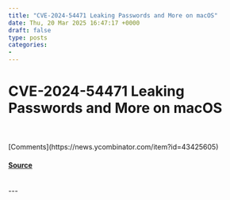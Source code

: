 ```yaml
---
title: "CVE-2024-54471 Leaking Passwords and More on macOS"
date: Thu, 20 Mar 2025 16:47:17 +0000
draft: false
type: posts
categories: 
- 
---
```

# CVE-2024-54471 Leaking Passwords and More on macOS

<br/>

<br/>
[Comments](https://news.ycombinator.com/item?id=43425605)

#### [Source](https://wts.dev/posts/password-leak/)

<br/>
---
